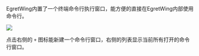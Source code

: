 EgretWing内置了一个终端命令行执行窗口，能方便的直接在EgretWing内部使用命令行。

![](16.png)

点击右侧的 `+` 图标能新建一个命令行窗口，右侧的列表显示当前所有打开的命令行窗口。

